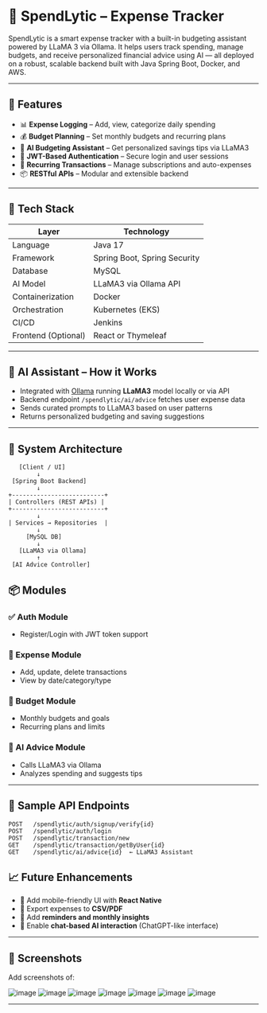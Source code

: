 # 💸 SpendLytic – Expense Tracker

SpendLytic is a smart expense tracker with a built-in budgeting assistant powered by LLaMA 3 via Ollama. It helps users track spending, manage budgets, and receive personalized financial advice using AI — all deployed on a robust, scalable backend built with Java Spring Boot, Docker, and AWS.

---

## 🚀 Features

- 📊 **Expense Logging** – Add, view, categorize daily spending
- 💰 **Budget Planning** – Set monthly budgets and recurring plans
- 🧠 **AI Budgeting Assistant** – Get personalized savings tips via LLaMA3
- 🔐 **JWT-Based Authentication** – Secure login and user sessions
- 📆 **Recurring Transactions** – Manage subscriptions and auto-expenses
- 📦 **RESTful APIs** – Modular and extensible backend

---

## 🧱 Tech Stack

| Layer          | Technology                          |
|----------------|-------------------------------------|
| Language       | Java 17                             |
| Framework      | Spring Boot, Spring Security        |
| Database       | MySQL                               |
| AI Model       | LLaMA3 via Ollama API               |
| Containerization| Docker                             |
| Orchestration  | Kubernetes (EKS)                    |
| CI/CD          | Jenkins                             |
| Frontend (Optional) | React or Thymeleaf              |

---

## 🧠 AI Assistant – How it Works

- Integrated with [Ollama](https://ollama.com/) running **LLaMA3** model locally or via API
- Backend endpoint `/spendlytic/ai/advice` fetches user expense data
- Sends curated prompts to LLaMA3 based on user patterns
- Returns personalized budgeting and saving suggestions

---

## 📐 System Architecture

```plaintext
   [Client / UI]
        ↓
 [Spring Boot Backend]
        ↓
+--------------------------+
| Controllers (REST APIs) |
+--------------------------+
        ↓
| Services → Repositories  |
        ↓
     [MySQL DB]
        ↓
   [LLaMA3 via Ollama]
        ↑
 [AI Advice Controller]
```

## 📦 Modules

### ✅ Auth Module
- Register/Login with JWT token support

### 💸 Expense Module
- Add, update, delete transactions
- View by date/category/type

### 💼 Budget Module
- Monthly budgets and goals
- Recurring plans and limits

### 🧠 AI Advice Module
- Calls LLaMA3 via Ollama
- Analyzes spending and suggests tips

---

## 🧪 Sample API Endpoints

```http
POST   /spendlytic/auth/signup/verify{id}
POST   /spendlytic/auth/login
POST   /spendlytic/transaction/new
GET    /spendlytic/transaction/getByUser{id}
GET    /spendlytic/ai/advice{id}  ← LLaMA3 Assistant
```

## 📈 Future Enhancements

- 📱 Add mobile-friendly UI with **React Native**
- 🧾 Export expenses to **CSV/PDF**
- 🔔 Add **reminders and monthly insights**
- 💬 Enable **chat-based AI interaction** (ChatGPT-like interface)

---

## 📸 Screenshots

Add screenshots of:

![image](https://github.com/user-attachments/assets/0b6e753a-9e7b-480a-8508-8bb85659f95b)
![image](https://github.com/user-attachments/assets/4f1bfae3-da23-492e-b809-2961df5bd64a)
![image](https://github.com/user-attachments/assets/2f37bd0a-7d2c-4c0b-a0e7-9b80718af929)
![image](https://github.com/user-attachments/assets/5f05fa57-42da-47e2-8612-b156d9e33c6f)
![image](https://github.com/user-attachments/assets/3e6c8517-2c35-4803-be81-3f4825a6f2e7)
![image](https://github.com/user-attachments/assets/c33c6751-35d4-46da-955a-f84abf96417f)
![image](https://github.com/user-attachments/assets/2b20eb2d-6ecb-46ab-a325-52472f3b9a91)


---




